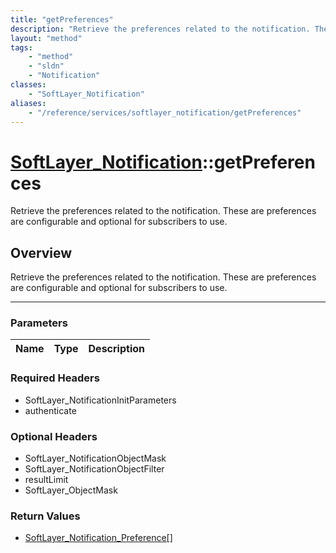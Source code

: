 ```yaml
---
title: "getPreferences"
description: "Retrieve the preferences related to the notification. These are preferences are configurable and optional for subscriber... "
layout: "method"
tags:
    - "method"
    - "sldn"
    - "Notification"
classes:
    - "SoftLayer_Notification"
aliases:
    - "/reference/services/softlayer_notification/getPreferences"
---
```

# [SoftLayer_Notification](/reference/services/SoftLayer_Notification)::getPreferences


Retrieve the preferences related to the notification. These are preferences are configurable and optional for subscribers to use.


## Overview 
Retrieve the preferences related to the notification. These are preferences are configurable and optional for subscribers to use.

-----

### Parameters 
|Name | Type | Description |
| --- | --- | --- |


### Required Headers
* SoftLayer_NotificationInitParameters
* authenticate


### Optional Headers
* SoftLayer_NotificationObjectMask
* SoftLayer_NotificationObjectFilter
* resultLimit
* SoftLayer_ObjectMask

### Return Values
* <a href='/reference/datatypes/SoftLayer_Notification_Preference'>SoftLayer_Notification_Preference[] </a>




